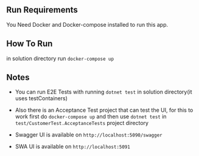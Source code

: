 ## Run Requirements
You Need Docker and Docker-compose installed to run this app.

## How To Run
in solution directory run ```docker-compose up```

## Notes
- You can run E2E Tests with running ```dotnet test``` in solution directory(it uses testContainers)


- Also there is an Acceptance Test project that can test the UI, for this to work first do ```docker-compose up``` and then use ```dotnet test``` in ```test/CustomerTest.AcceptanceTests``` project directory


- Swagger UI is available on ```http://localhost:5090/swagger```


- SWA UI is available on ```http://localhost:5091```
